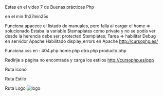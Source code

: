 Estas en el video 7 de Buenas prácticas Php

en el min 1h37min25s


Funciona apacece el listado de manuales, pero falla al cargar el home => solucionado
Estaba la variable $temaplates como private y no se podía ver desde la herencia debe ser: protected $templates;
Tarea => habilitar Debug en servidor Apache
Habilitado display_errors en Apache
http://cursophp.es/

Funciona css en :
404.php
home.php
otra.php
producto.php


Redirije a página no encontrada y carga los estilos
http://cursophp.es/ppp  

Ruta Icono
<link rel="shortcut icon" href="/assets/images/ms-icon-310x310.png" type="image/png" />

Ruta Estilo
<link rel="stylesheet" href="/assets/styles.css">

Ruta Logo
<img src="/assets/images/logo.svg" alt="logo">